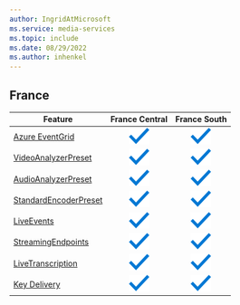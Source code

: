 ```yaml
---
author: IngridAtMicrosoft
ms.service: media-services
ms.topic: include
ms.date: 08/29/2022
ms.author: inhenkel
---
```


<!--Feature availability in region-->
## France

| Feature | France Central | France South |
| --- | :---: | :---: |
| [Azure EventGrid](../monitoring/reacting-to-media-services-events.md) |![Azure EventGrid France Central general availability](../media/azure-clouds-regions/ga.svg)  |![Azure EventGrid France South general availability](../media/azure-clouds-regions/ga.svg) |
| [VideoAnalyzerPreset](../analyze-video-audio-files-concept.md) |![VideoAnalyzerPreset France Central general availability](../media/azure-clouds-regions/ga.svg)  | ![VideoAnalyzerPreset France South general availability](../media/azure-clouds-regions/ga.svg) |
| [AudioAnalyzerPreset](../analyze-video-audio-files-concept.md) |![AudioAnalyzerPreset France Central general availability](../media/azure-clouds-regions/ga.svg)  | ![AudioAnalyzerPreset France South general availability](../media/azure-clouds-regions/ga.svg) |
| [StandardEncoderPreset](../encode-concept.md) |![StandardEncoderPreset France Central general availability](../media/azure-clouds-regions/ga.svg)  | ![StandardEncoderPreset France South general availability](../media/azure-clouds-regions/ga.svg) |
| [LiveEvents](../stream-live-streaming-concept.md) |![LiveEvents France Central general availability](../media/azure-clouds-regions/ga.svg)  | ![LiveEvents France South general availability](../media/azure-clouds-regions/ga.svg) |
| [StreamingEndpoints](../stream-streaming-endpoint-concept.md) |![StreamingEndpoints France Central general availability](../media/azure-clouds-regions/ga.svg) | ![StreamingEndpoints France South general availability](../media/azure-clouds-regions/ga.svg) |
| [LiveTranscription](../live-event-live-transcription-how-to.md) |![LiveTranscription France Central general availability](../media/azure-clouds-regions/ga.svg) |![LiveTranscription France South general availability](../media/azure-clouds-regions/ga.svg) |
| [Key Delivery](../drm-content-protection-concept.md) | ![general](../media/azure-clouds-regions/ga.svg) | ![general](../media/azure-clouds-regions/ga.svg) |![general](../media/azure-clouds-regions/ga.svg) | ![general](../media/azure-clouds-regions/ga.svg) | ![general](../media/azure-clouds-regions/ga.svg) |